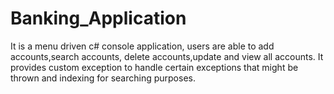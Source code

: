 # Banking_Application
It is a menu driven c# console application, users are able to add accounts,search accounts, delete accounts,update and view all accounts. It provides custom exception to handle certain exceptions that might be thrown and indexing for searching purposes.
